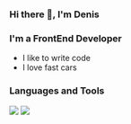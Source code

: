 ### Hi there 👋, I'm Denis

### I'm a FrontEnd Developer
- I like to write code
- I love fast cars 

### Languages and Tools

<img src="https://img.icons8.com/color/48/000000/javascript--v1.png"/>
<img src="https://img.icons8.com/ultraviolet/40/000000/react--v2.png"/>

